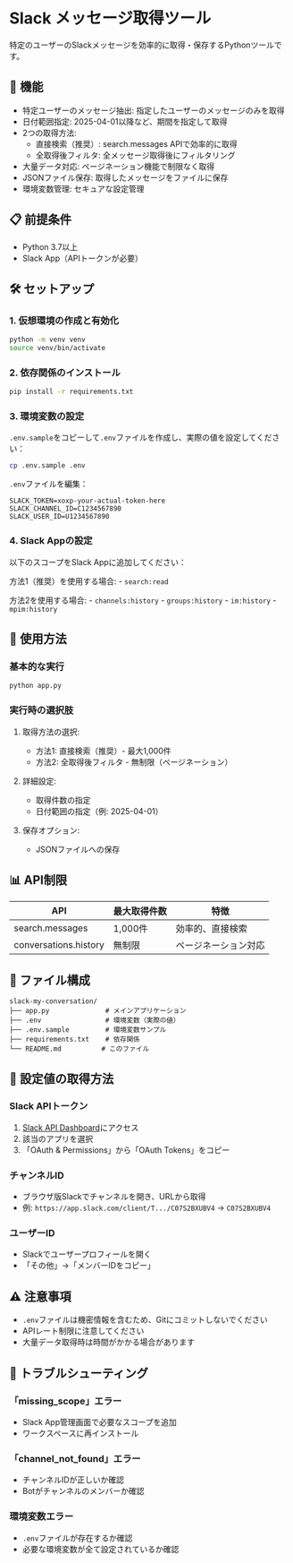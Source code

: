 # Slack メッセージ取得ツール

特定のユーザーのSlackメッセージを効率的に取得・保存するPythonツールです。

## 🚀 機能

- 特定ユーザーのメッセージ抽出: 指定したユーザーのメッセージのみを取得
- 日付範囲指定: 2025-04-01以降など、期間を指定して取得
- 2つの取得方法:
  - 直接検索（推奨）: search.messages APIで効率的に取得
  - 全取得後フィルタ: 全メッセージ取得後にフィルタリング
- 大量データ対応: ページネーション機能で制限なく取得
- JSONファイル保存: 取得したメッセージをファイルに保存
- 環境変数管理: セキュアな設定管理

## 📋 前提条件

- Python 3.7以上
- Slack App（APIトークンが必要）

## 🛠️ セットアップ

### 1. 仮想環境の作成と有効化

```bash
python -m venv venv
source venv/bin/activate
```

### 2. 依存関係のインストール

```bash
pip install -r requirements.txt
```

### 3. 環境変数の設定

`.env.sample`をコピーして`.env`ファイルを作成し、実際の値を設定してください：

```bash
cp .env.sample .env
```

`.env`ファイルを編集：

```env
SLACK_TOKEN=xoxp-your-actual-token-here
SLACK_CHANNEL_ID=C1234567890
SLACK_USER_ID=U1234567890
```

### 4. Slack Appの設定

以下のスコープをSlack Appに追加してください：

方法1（推奨）を使用する場合:
    - `search:read`

方法2を使用する場合:
    - `channels:history`
    - `groups:history`
    - `im:history`
    - `mpim:history`

## 🎯 使用方法

### 基本的な実行

```bash
python app.py
```

### 実行時の選択肢

1. 取得方法の選択:
   - 方法1: 直接検索（推奨）- 最大1,000件
   - 方法2: 全取得後フィルタ - 無制限（ページネーション）

2. 詳細設定:
   - 取得件数の指定
   - 日付範囲の指定（例: 2025-04-01）

3. 保存オプション:
   - JSONファイルへの保存

## 📊 API制限

| API | 最大取得件数 | 特徴 |
|-----|-------------|------|
| search.messages | 1,000件 | 効率的、直接検索 |
| conversations.history | 無制限 | ページネーション対応 |

## 📁 ファイル構成

```text
slack-my-conversation/
├── app.py              # メインアプリケーション
├── .env                # 環境変数（実際の値）
├── .env.sample         # 環境変数サンプル
├── requirements.txt    # 依存関係
└── README.md          # このファイル
```

## 🔧 設定値の取得方法

### Slack APIトークン

1. [Slack API Dashboard](https://api.slack.com/apps)にアクセス
2. 該当のアプリを選択
3. 「OAuth & Permissions」から「OAuth Tokens」をコピー

### チャンネルID

- ブラウザ版Slackでチャンネルを開き、URLから取得
- 例: `https://app.slack.com/client/T.../C07S2BXUBV4` → `C07S2BXUBV4`

### ユーザーID

- Slackでユーザープロフィールを開く
- 「その他」→「メンバーIDをコピー」

## ⚠️ 注意事項

- `.env`ファイルは機密情報を含むため、Gitにコミットしないでください
- APIレート制限に注意してください
- 大量データ取得時は時間がかかる場合があります

## 🐛 トラブルシューティング

### 「missing_scope」エラー

- Slack App管理画面で必要なスコープを追加
- ワークスペースに再インストール

### 「channel_not_found」エラー

- チャンネルIDが正しいか確認
- Botがチャンネルのメンバーか確認

### 環境変数エラー

- `.env`ファイルが存在するか確認
- 必要な環境変数が全て設定されているか確認
